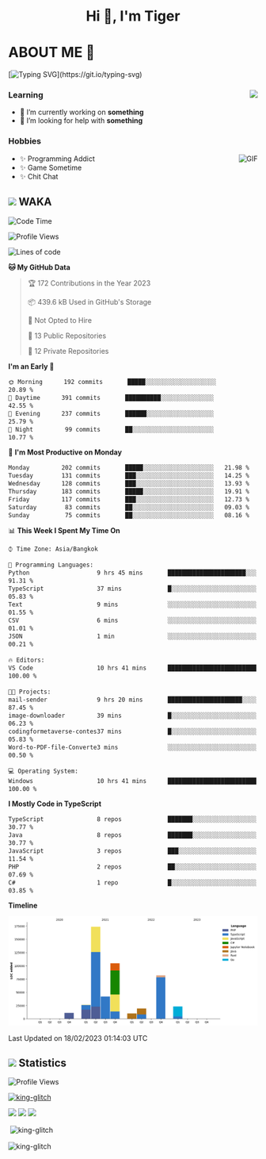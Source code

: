 <h1 align="center">Hi 👋, I'm Tiger</h1>




# ABOUT ME 💬

[![Typing SVG](https://readme-typing-svg.herokuapp.com?color=22F771&vCenter=true&lines=A+perssionate+developer+from+nowhere.)](https://git.io/typing-svg)

<div>
 <img align="right" src="https://spotify-github-profile.vercel.app/api/view?uid=12129734423&cover_image=false&theme=default&bar_color=22d016&bar_color_cover=true" />
 <h3>Learning</h3>
 
 <ul>
  <li>🔭 I’m currently working on <b>something</b></li>
  <li>🤝 I’m looking for help with <b>something</b></li>
 </ul>
 
</div>
<div>
 <h3>Hobbies</h3>
 <img align="right" height="475px"  alt="GIF" src="https://i.pinimg.com/originals/1f/b7/db/1fb7dbee557e5ed509f7517da8a84d58.gif" />
 <ul>
  <li>✨ Programming Addict</li>
  <li>✨ Game Sometime</li>
  <li>✨ Chit Chat</li>
 </ul>
 
</div>



## <img height="40" src="https://raw.githubusercontent.com/innng/innng/master/assets/kyubey.gif"/> WAKA

<!--START_SECTION:waka-->
![Code Time](http://img.shields.io/badge/Code%20Time-1%2C322%20hrs%2053%20mins-blue)

![Profile Views](http://img.shields.io/badge/Profile%20Views-6-blue)

![Lines of code](https://img.shields.io/badge/From%20Hello%20World%20I%27ve%20Written-432%20Thousand%20lines%20of%20code-blue)

**🐱 My GitHub Data** 

> 🏆 172 Contributions in the Year 2023
 > 
> 📦 439.6 kB Used in GitHub's Storage 
 > 
> 🚫 Not Opted to Hire
 > 
> 📜 13 Public Repositories 
 > 
> 🔑 12 Private Repositories  
 > 
**I'm an Early 🐤** 

```text
🌞 Morning      192 commits       █████░░░░░░░░░░░░░░░░░░░░   20.89 % 
🌆 Daytime      391 commits       ██████████░░░░░░░░░░░░░░░   42.55 % 
🌃 Evening      237 commits       ██████░░░░░░░░░░░░░░░░░░░   25.79 % 
🌙 Night         99 commits       ██░░░░░░░░░░░░░░░░░░░░░░░   10.77 % 

```
📅 **I'm Most Productive on Monday** 

```text
Monday         202 commits       █████░░░░░░░░░░░░░░░░░░░░   21.98 % 
Tuesday        131 commits       ███░░░░░░░░░░░░░░░░░░░░░░   14.25 % 
Wednesday      128 commits       ███░░░░░░░░░░░░░░░░░░░░░░   13.93 % 
Thursday       183 commits       █████░░░░░░░░░░░░░░░░░░░░   19.91 % 
Friday         117 commits       ███░░░░░░░░░░░░░░░░░░░░░░   12.73 % 
Saturday        83 commits       ██░░░░░░░░░░░░░░░░░░░░░░░   09.03 % 
Sunday          75 commits       ██░░░░░░░░░░░░░░░░░░░░░░░   08.16 % 

```


📊 **This Week I Spent My Time On** 

```text
⌚︎ Time Zone: Asia/Bangkok

💬 Programming Languages: 
Python                   9 hrs 45 mins       ██████████████████████░░░   91.31 % 
TypeScript               37 mins             █░░░░░░░░░░░░░░░░░░░░░░░░   05.83 % 
Text                     9 mins              ░░░░░░░░░░░░░░░░░░░░░░░░░   01.55 % 
CSV                      6 mins              ░░░░░░░░░░░░░░░░░░░░░░░░░   01.01 % 
JSON                     1 min               ░░░░░░░░░░░░░░░░░░░░░░░░░   00.21 % 

🔥 Editors: 
VS Code                  10 hrs 41 mins      █████████████████████████   100.00 % 

🐱‍💻 Projects: 
mail-sender              9 hrs 20 mins       █████████████████████░░░░   87.45 % 
image-downloader         39 mins             █░░░░░░░░░░░░░░░░░░░░░░░░   06.23 % 
codingformetaverse-contes37 mins             █░░░░░░░░░░░░░░░░░░░░░░░░   05.83 % 
Word-to-PDF-file-Converte3 mins              ░░░░░░░░░░░░░░░░░░░░░░░░░   00.50 % 

💻 Operating System: 
Windows                  10 hrs 41 mins      █████████████████████████   100.00 % 

```

**I Mostly Code in TypeScript** 

```text
TypeScript               8 repos             ███████░░░░░░░░░░░░░░░░░░   30.77 % 
Java                     8 repos             ███████░░░░░░░░░░░░░░░░░░   30.77 % 
JavaScript               3 repos             ███░░░░░░░░░░░░░░░░░░░░░░   11.54 % 
PHP                      2 repos             ██░░░░░░░░░░░░░░░░░░░░░░░   07.69 % 
C#                       1 repo              █░░░░░░░░░░░░░░░░░░░░░░░░   03.85 % 

```


**Timeline**

![Chart not found](https://raw.githubusercontent.com/king-glitch/king-glitch/main/charts/bar_graph.png) 


 Last Updated on 18/02/2023 01:14:03 UTC
<!--END_SECTION:waka-->
## <img height="40" src="https://raw.githubusercontent.com/innng/innng/master/assets/kyubey.gif"/> Statistics
![Profile Views](https://komarev.com/ghpvc/?username=king-glitch)  

<p align="left"> 
 <a href="https://github.com/ryo-ma/github-profile-trophy">
  <img src="https://github-profile-trophy.vercel.app/?username=king-glitch&theme=dracula" alt="king-glitch" />
 </a> </p>

![](https://github-profile-summary-cards.vercel.app/api/cards/profile-details?username=king-glitch&theme=dracula)
![](https://github-profile-summary-cards.vercel.app/api/cards/stats?username=king-glitch&theme=dracula) 
![](https://github-profile-summary-cards.vercel.app/api/cards/productive-time?username=king-glitch&theme=dracula)


<p>&nbsp;<img align="center" src="https://github-readme-stats.vercel.app/api?username=king-glitch&theme=dracula" alt="king-glitch" /></p>

<p><img align="center" src="https://github-readme-streak-stats.herokuapp.com/?user=king-glitch&theme=dracula" alt="king-glitch" /></p>
